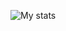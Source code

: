 ![My stats](https://github-readme-stats.vercel.app/api?username=lucaci32u4&show_icons=true&theme=vue&include_all_commits=true&count_private=true)

<!--
**lucaci32u4/lucaci32u4** is a ✨ _special_ ✨ repository because its `README.md` (this file) appears on your GitHub profile.

Here are some ideas to get you started:

- 🔭 I’m currently working on ...
- 🌱 I’m currently learning ...
- 👯 I’m looking to collaborate on ...
- 🤔 I’m looking for help with ...
- 💬 Ask me about ...
- 📫 How to reach me: ...
- 😄 Pronouns: ...
- ⚡ Fun fact: ...
-->
